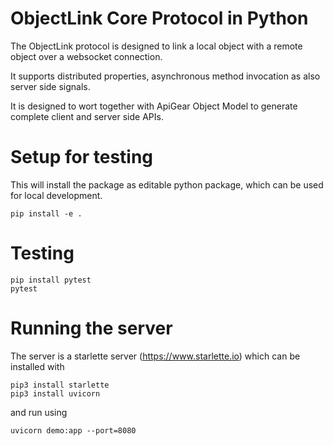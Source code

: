 # ObjectLink Core Protocol in Python

The ObjectLink protocol is designed to link a local object with a remote object over a websocket connection.

It supports distributed properties, asynchronous method invocation as also server side signals.

It is designed to wort together with ApiGear Object Model to generate complete client and server side APIs.

# Setup for testing

This will install the package as editable python package, which can be used for local development.

```
pip install -e .
```

# Testing

```
pip install pytest
pytest
```

# Running the server

The server is a starlette server (https://www.starlette.io) which can be installed with

```
pip3 install starlette
pip3 install uvicorn
```

and run using

```
uvicorn demo:app --port=8080
```
